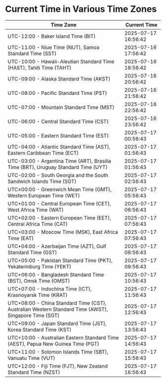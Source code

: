# Current Time in Various Time Zones

| Time Zone | Current Time |
|-----------|--------------|
| UTC-12:00 - Baker Island Time (BIT) | 2025-07-17 16:56:42 |
| UTC-11:00 - Niue Time (NUT), Samoa Standard Time (SST) | 2025-07-16 17:56:42 |
| UTC-10:00 - Hawaii-Aleutian Standard Time (HAST), Tahiti Time (TAHT) | 2025-07-16 18:56:42 |
| UTC-09:00 - Alaska Standard Time (AKST) | 2025-07-16 20:56:42 |
| UTC-08:00 - Pacific Standard Time (PST) | 2025-07-16 21:56:42 |
| UTC-07:00 - Mountain Standard Time (MST) | 2025-07-16 22:56:42 |
| UTC-06:00 - Central Standard Time (CST) | 2025-07-16 23:56:42 |
| UTC-05:00 - Eastern Standard Time (EST) | 2025-07-17 00:56:43 |
| UTC-04:00 - Atlantic Standard Time (AST), Eastern Caribbean Time (ECT) | 2025-07-17 01:56:43 |
| UTC-03:00 - Argentina Time (ART), Brasília Time (BRT), Uruguay Standard Time (UYT) | 2025-07-17 01:56:43 |
| UTC-02:00 - South Georgia and the South Sandwich Islands Time (SGT) | 2025-07-17 02:56:43 |
| UTC±00:00 - Greenwich Mean Time (GMT), Western European Time (WET) | 2025-07-17 05:56:43 |
| UTC+01:00 - Central European Time (CET), West Africa Time (WAT) | 2025-07-17 06:56:43 |
| UTC+02:00 - Eastern European Time (EET), Central Africa Time (CAT) | 2025-07-17 07:56:43 |
| UTC+03:00 - Moscow Time (MSK), East Africa Time (EAT) | 2025-07-17 07:56:43 |
| UTC+04:00 - Azerbaijan Time (AZT), Gulf Standard Time (GST) | 2025-07-17 08:56:43 |
| UTC+05:00 - Pakistan Standard Time (PKT), Yekaterinburg Time (YEKT) | 2025-07-17 09:56:43 |
| UTC+06:00 - Bangladesh Standard Time (BST), Omsk Time (OMST) | 2025-07-17 10:56:43 |
| UTC+07:00 - Indochina Time (ICT), Krasnoyarsk Time (KRAT) | 2025-07-17 11:56:43 |
| UTC+08:00 - China Standard Time (CST), Australian Western Standard Time (AWST), Singapore Time (SGT) | 2025-07-17 12:56:43 |
| UTC+09:00 - Japan Standard Time (JST), Korea Standard Time (KST) | 2025-07-17 13:56:43 |
| UTC+10:00 - Australian Eastern Standard Time (AEST), Papua New Guinea Time (PGT) | 2025-07-17 14:56:43 |
| UTC+11:00 - Solomon Islands Time (SBT), Vanuatu Time (VUT) | 2025-07-17 15:56:43 |
| UTC+12:00 - Fiji Time (FJT), New Zealand Standard Time (NZST) | 2025-07-17 16:56:43 |
